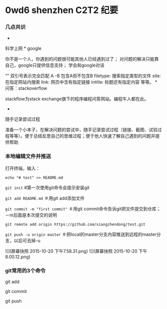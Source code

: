 # 0wd6 shenzhen C2T2 纪要

### 几点共识
* 
科学上网
* 
google

你不是一个人，你遇到的问题很可能其他人已经遇到过了；
对问题的解决只能靠自己，google只提供信息支持；
学会和google对话

“” 双引号表示完全匹配
A -B 包含A但不包含B
filetype:  搜索指定类型的文件
site: 在指定网站内搜索
link: 网页中含有指定链接
intitle: 标题还有指定内容
等等。
* 
问答：stackoverflow

stackflow为stack exchange旗下的程序编程问答网站。编程牛人都在此。

* 
随手记录尝试过程

准备一个小本子，在解决问题的尝试中，随手记录尝试过程（链接、截图、试验过程等等）。便于总结反思自己的思维过程；便于他人快速了解自己遇到的问题并提供帮助



### 本地编辑文件并推送

打开终端，输入：

```echo "# test" >> README.md```

```git init```  #第一次使用git命令会提示安装git   

```git add README.md``` ＃用git add添加文件

```git commit -m "first commit"```  ＃用git commit命令告诉git把文件提交到仓库；－m后面是本次提交的说明

```git remote add origin https://github.com/xiangzhendong/test.git```

```git push -u origin master``` ＃把local的master分支内容推送到远程的master分支，以后可去掉-u



![](屏幕快照 2015-10-20 下午7.58.31.png)
![](屏幕快照 2015-10-20 下午8.00.12.png)





### git常用的3个命令

git add

git commit

git push







